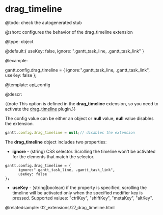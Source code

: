 drag_timeline
=============

@todo:
	check the autogenerated stub


@short: 
configures the behavior of the drag_timeline extension
	

@type: object

@default:{ useKey: false, ignore: ".gantt_task_line, .gantt_task_link" }

@example:

gantt.config.drag_timeline = {
      ignore:".gantt_task_line, .gantt_task_link",
      useKey: false
};


@template:	api_config

@descr:

{{note This option is defined in the **drag_timeline** extension, so you need to activate the [drag_timeline](desktop/extensions_list.md#dragtimeline) plugin.}}

The config value can be either an object or **null** value, **null** value disables the extension.
~~~js
gantt.config.drag_timeline = null;// disables the extension
~~~

The **drag_timeline** object includes two properties:

- **ignore** - (string) CSS selector. Scrolling the timeline won't be activated for the elements that match the selector.

~~~
gantt.config.drag_timeline = {
      ignore:".gantt_task_line, .gantt_task_link",
      useKey: false
};
~~~

- **useKey** - (string|boolean) if the property is specified, scrolling the timeline will be activated only when the specified modifier key is pressed. Supported values: "ctrlKey", "shiftKey", "metaKey", "altKey".


@relatedsample:
	02_extensions/27_drag_timeline.html